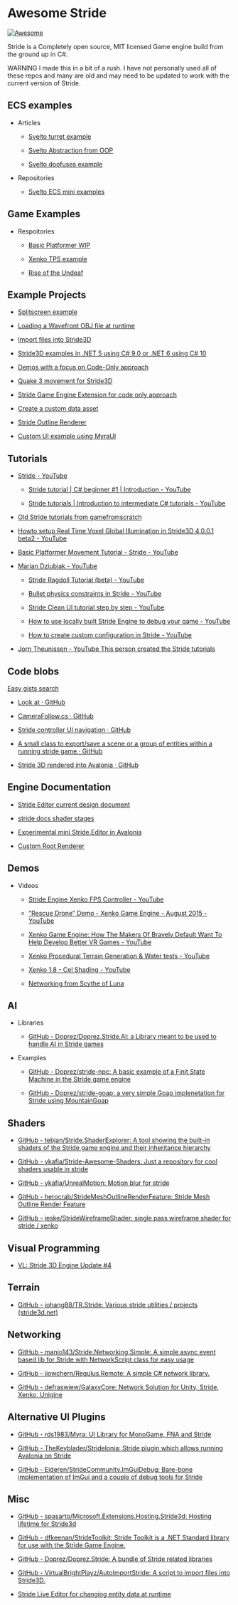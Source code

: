 # Awesome Stride

[![Awesome](https://cdn.rawgit.com/sindresorhus/awesome/d7305f38d29fed78fa85652e3a63e154dd8e8829/media/badge.svg)](https://github.com/sindresorhus/awesome)

Stride is a Completely open source, MIT licensed Game engine build from the ground up in C#.

WARNING I made this in a bit of a rush. I have not personally used all of these repos and many are old and may need to be updated to work with the current version of Stride.

## ECS examples

- Articles
  
  - [Svelto turret example](https://www.sebaslab.com/svelto-miniexample-7-stride-engine-demo/)
    
  - [Svelto Abstraction from OOP](https://www.sebaslab.com/ecs-abstraction-layers-and-modules-encapsulation/)
    
  - [Svelto doofuses example](https://www.sebaslab.com/svelto-ecs-3-3-and-the-new-filters-api/#:~:text=shiny%20new%20Doofuses%20Stride%20example.)
    
  
- Repositories
  
  - [Svelto ECS mini examples](https://github.com/sebas77/Svelto.MiniExamples)
    

## Game Examples

- Respoitories
  
  - [Basic Platformer WIP](https://github.com/Doprez/stride-platformer)
    
  - [Xenko TPS example](https://github.com/stride3d/Starbreach)
    
  - [Rise of the Undeaf](https://github.com/manio143/RiseOfTheUndeaf)
    

## Example Projects

- [Splitscreen example](https://github.com/spasarto/Stride3dSplitScreen)
  
- [Loading a Wavefront OBJ file at runtime](https://github.com/jeske/LoadObjTest)
  
- [Import files into Stride3D](https://github.com/VirtualBrightPlayz/AutoImportStride)
  
- [Stride3D examples in .NET 5 using C# 9.0 or .NET 6 using C# 10](https://github.com/VaclavElias/Stride3DTutorials)
  
- [Demos with a focus on Code-Only approach](https://github.com/najak3d/Stride3D_Demos)
  
- [Quake 3 movement for Stride3D](https://github.com/Redhacker1/Q3MovementStride)
  
- [Stride Game Engine Extension for code only approach](https://github.com/VaclavElias/stride-code-only)
  
- [Create a custom data asset](https://github.com/manio143/StrideCustomAsset)
  
- [Stride Outline Renderer](https://github.com/SoulRider/StrideOutlineRenderer)

- [Custom UI example using MyraUI ](https://github.com/Doprez/stride-ui-alternate-example)
  

## Tutorials

- [Stride - YouTube](https://www.youtube.com/c/Stride3d)
  
  - [Stride tutorial | C# beginner #1 | Introduction - YouTube](https://www.youtube.com/watch?v=Z2kUQhSmdr0&list=PLRZx2y7uC8mNySUMfOQf-TLNVnnHkLfPi)
    
  - [Stride tutorials | Introduction to intermediate C# tutorials - YouTube](https://www.youtube.com/watch?v=-IXw64hZAqg&list=PLRZx2y7uC8mOE6_L0ZiFxNBE7HmzU2dP7)
    
- [Old Stride tutorials from gamefromscratch](https://www.youtube.com/watch?v=hmPrUuQQz8M&list=PLS9MbmO_ssyBLHw7rZeGmriUkRaxBp7LL)
  
- [Howto setup Real Time Voxel Global Illumination in Stride3D 4.0.0.1 beta2 - YouTube](https://www.youtube.com/watch?v=NEMZ_HJzJ7w&t=1s)
  
- [Basic Platformer Movement Tutorial - Stride - YouTube](https://www.youtube.com/watch?v=eTMT5up1AlY&t=2s)
  
- [Marian Dziubiak - YouTube](https://www.youtube.com/@manio1432/videos)
  
  - [Stride Ragdoll Tutorial (beta) - YouTube](https://youtu.be/n8yAV8OSbes)
    
  - [Bullet physics constraints in Stride - YouTube](https://www.youtube.com/watch?v=uMZMYpMD3Wg&t=1s)
    
  - [Stride Clean UI tutorial step by step - YouTube](https://www.youtube.com/watch?v=cazIR97VPcg)
    
  - [How to use locally built Stride Engine to debug your game - YouTube](https://www.youtube.com/watch?v=bXSC9o-EaR8)
    
  - [How to create custom configuration in Stride - YouTube](https://www.youtube.com/watch?v=QKizq1xC4vk)
    
- [Jorn Theunissen - YouTube This person created the Stride tutorials](https://www.youtube.com/@Jorntheunissen/videos)
  

## Code blobs

[Easy gists search](https://gist.github.com/search?l=c%23&q=stride)

- [Look at · GitHub](https://gist.github.com/ykafia/9579569c26e2724f1a35afab0449b72a)
  
- [CameraFollow.cs · GitHub](https://gist.github.com/ykafia/371b310de1ba7bb8ab3d2feffce2a190)
  
- [Stride controller UI navigation · GitHub](https://gist.github.com/Aggror/4ba0632bd934103c6dcdb077a84376ef)
  
- [A small class to export/save a scene or a group of entities within a running stride game · GitHub](https://gist.github.com/Eideren/0aa59644eb7c5b029d04b7fa5a285e62)
  
- [Stride 3D rendered into Avalonia · GitHub](https://gist.github.com/westonsoftware/a3fa982397fe1817ece4a27d3cbc5a89)
  

## Engine Documentation

- [Stride Editor current design document](https://gist.github.com/manio143/b6666eedb1403deb5525961697d0c25d)
  
- [stride docs shader stages](https://github.com/stride3d/stride-docs/blob/master/en/manual/graphics/effects-and-shaders/shading-language/shader-stages.md/)
  
- [Experimental mini Stride.Editor in Avalonia](https://github.com/manio143/StrideComponentsEditorAvalonia)
- [Custom Root Renderer](https://github.com/tebjan/Stride.CustomRootRenderFeature)
  

## Demos

- Videos
  
  - [Stride Engine Xenko FPS Controller - YouTube](https://www.youtube.com/watch?v=lrHfwvC9ARA)
    
  - [“Rescue Drone” Demo - Xenko Game Engine - August 2015 - YouTube](https://www.youtube.com/watch?v=wOZ-s7Q4qWY)
    
  - [Xenko Game Engine: How The Makers Of Bravely Default Want To Help Develop Better VR Games - YouTube](https://www.youtube.com/watch?v=1hgh7R38yK8)
    
  - [Xenko Procedural Terrain Generation &amp; Water tests - YouTube](https://www.youtube.com/watch?v=ba_Tpz4ojHk)
    
  - [Xenko 1.8 - Cel Shading - YouTube](https://www.youtube.com/watch?v=RJDrG1QR3Uo)
    
  - [Networking from Scythe of Luna](https://twitter.com/scythe_of_luna/status/1616773130495885325)
    

## AI

- Libraries
  
  - [GitHub - Doprez/Doprez.Stride.AI: a Library meant to be used to handle AI in Stride games](https://github.com/Doprez/Doprez.Stride.AI)
    
- Examples
  
  - [GitHub - Doprez/stride-npc: A basic example of a Finit State Machine in the Stride game engine](https://github.com/Doprez/stride-npc)
    
  - [GitHub - Doprez/stride-goap: a very simple Goap implenetation for Stride using MountainGoap](https://github.com/Doprez/stride-goap)
    

## Shaders

- [GitHub - tebjan/Stride.ShaderExplorer: A tool showing the built-in shaders of the Stride game engine and their inheritance hierarchy](https://github.com/tebjan/Stride.ShaderExplorer)
  
- [GitHub - ykafia/Stride-Awesome-Shaders: Just a repository for cool shaders usable in stride](https://github.com/ykafia/Stride-Awesome-Shaders)
  
- [GitHub - ykafia/UnrealMotion: Motion blur for stride](https://github.com/ykafia/UnrealMotion)
  
- [GitHub - herocrab/StrideMeshOutlineRenderFeature: Stride Mesh Outline Render Feature](https://github.com/herocrab/StrideMeshOutlineRenderFeature)
  
- [GitHub - jeske/StrideWireframeShader: single pass wireframe shader for stride / xenko](https://github.com/jeske/StrideWireframeShader)
  

## Visual Programming

- [VL: Stride 3D Engine Update #4](https://visualprogramming.net/blog/2021/vl-stride-3d-engine-update-4/)
  

## Terrain

- [GitHub - johang88/TR.Stride: Various stride utilities / projects (stride3d.net)](https://github.com/johang88/TR.Stride)
  

## Networking

- [GitHub - manio143/Stride.Networking.Simple: A simple async event based lib for Stride with NetworkScript class for easy usage](https://github.com/manio143/Stride.Networking.Simple)
  
- [GitHub - jiowchern/Regulus.Remote: A simple C# network library.](https://github.com/jiowchern/Regulus.Remote)
  
- [GitHub - defraswiew/GalaxyCore: Network Solution for Unity, Stride, Xenko, Unigine](https://github.com/defraswiew/GalaxyCore)
  

## Alternative UI Plugins

- [GitHub - rds1983/Myra: UI Library for MonoGame, FNA and Stride](https://github.com/rds1983/Myra)
  
- [GitHub - TheKeyblader/Stridelonia: Stride plugin which allows running Avalonia on Stride](https://github.com/TheKeyblader/Stridelonia)
  
- [GitHub - Eideren/StrideCommunity.ImGuiDebug: Bare-bone implementation of ImGui and a couple of debug tools for Stride](https://github.com/Eideren/StrideCommunity.ImGuiDebug)
  

## Misc

- [GitHub - spasarto/Microsoft.Extensions.Hosting.Stride3d: Hosting lifetime for Stride3d](https://github.com/spasarto/Microsoft.Extensions.Hosting.Stride3d)
  
- [GitHub - dfkeenan/StrideToolkit: Stride Toolkit is a .NET Standard library for use with the Stride Game Engine.](https://github.com/dfkeenan/StrideToolkit)
  
- [GitHub - Doprez/Doprez.Stride: A bundle of Stride related libraries](https://github.com/Doprez/Doprez.Stride)
  
- [GitHub - VirtualBrightPlayz/AutoImportStride: A script to import files into Stride3D.](https://github.com/VirtualBrightPlayz/AutoImportStride)

- [Stride Live Editor for changing entity data at runtime](https://github.com/tebjan/StrideLiveEditor)
